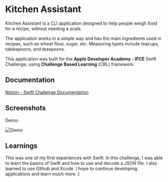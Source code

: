 
# Kitchen Assistant

Kitchen Assistant is a CLI application designed to help people weigh food for a recipe, without needing a scale.

The application works in a simple way and has the main ingredients used in recipes, such as wheat flour, sugar, etc. Measuring types include teacups, tablespoons, and teaspoons.

This application was built for the **Apple Developer Academy - IFCE** Swift Challenge, using **Challenge Based Learning** (CBL) framework.

## Documentation

[Notion - Swift Challenge Documentation](https://tricolor-dinner-46b.notion.site/Swift-Challenge-692420eba01b41988356d966aa2e89cc)


## Screenshots

Demo:

![Demo](https://j.gifs.com/PjK8k1.gif)


## Learnings

This was one of my first experiences with Swift. In this challenge, I was able to learn the basics of Swift and how to use and decode a JSON file. I also learned to use Github and Xcode. I hope to continue developing applications and learn much more :)
